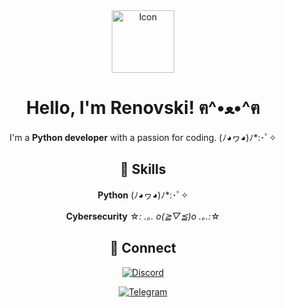 <div align="center">

<img src="https://kys.confusing.wtf/r/iFdBKN.png" alt="Icon" width="100"/>

# **Hello, I'm Renovski!** ฅ^•ﻌ•^ฅ

I'm a **Python developer** with a passion for coding. (ﾉ◕ヮ◕)ﾉ*:･ﾟ✧

## 💖 Skills

 **Python** (ﾉ◕ヮ◕)ﾉ*:･ﾟ✧ 
 
 **Cybersecurity** ☆*: .｡. o(≧▽≦)o .｡.:*☆

## 🌟 Connect

[![Discord](https://img.shields.io/badge/Discord-Chat-blue?style=for-the-badge&logo=discord)](https://discord.gg/trolling)

[![Telegram](https://img.shields.io/badge/Telegram-Chat-blue?style=for-the-badge&logo=telegram)](https://t.me/TheRaccoonsGroup)

</div>
